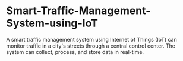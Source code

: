 # Smart-Traffic-Management-System-using-IoT
A smart traffic management system using Internet of Things (IoT) can monitor traffic in a city's streets through a central control center. The system can collect, process, and store data in real-time.
